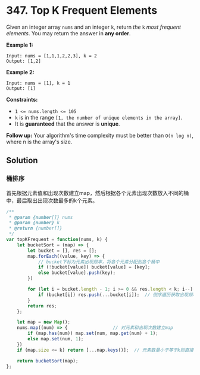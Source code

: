 # 347. Top K Frequent Elements

Given an integer array `nums` and an integer `k`, return *the* `k` *most frequent elements*. You may return the answer in **any order**.

 

**Example 1:**

```
Input: nums = [1,1,1,2,2,3], k = 2
Output: [1,2]
```

**Example 2:**

```
Input: nums = [1], k = 1
Output: [1]
```

 

**Constraints:**

- `1 <= nums.length <= 105`
- `k` is in the range `[1, the number of unique elements in the array]`.
- It is **guaranteed** that the answer is **unique**.

 

**Follow up:** Your algorithm's time complexity must be better than `O(n log n)`, where n is the array's size.

## Solution

### 桶排序

首先根据元素值和出现次数建立map，然后根据各个元素出现次数放入不同的桶中，最后取出出现次数最多的k个元素。

```js
/**
 * @param {number[]} nums
 * @param {number} k
 * @return {number[]}
 */
var topKFrequent = function(nums, k) {
    let bucketSort = (map) => {
        let bucket = [], res = [];
        map.forEach((value, key) => {
            // bucket下标为元素出现频率，将各个元素分配到各个桶中
            if (!bucket[value]) bucket[value] = [key];
            else bucket[value].push(key);
        })

        for (let i = bucket.length - 1; i >= 0 && res.length < k; i--) {
            if (bucket[i]) res.push(...bucket[i]);  // 倒序遍历获取出现频率（下标）最大的k个数
        }
        return res;
    };

    let map = new Map();
    nums.map((num) => {                 // 对元素和出现次数建立map
        if (map.has(num)) map.set(num, map.get(num) + 1);
        else map.set(num, 1);
    })
    if (map.size <= k) return [...map.keys()];  // 元素数量小于等于k则直接返回

    return bucketSort(map);
};
```

